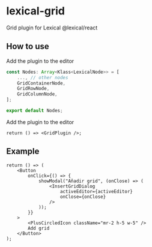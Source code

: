 # lexical-grid

Grid plugin for Lexical @lexical/react

## How to use

Add the plugin to the editor

```ts
const Nodes: Array<Klass<LexicalNode>> = [
    ..., // other nodes
    GridContainerNode,
    GridRowNode,
    GridColumnNode,
];

export default Nodes;
```

Add the plugin to the editor

```tsx
return () => <GridPlugin />;
```

## Example

```tsx
return () => (
    <Button
        onClick={() => {
            showModal("Añadir grid", (onClose) => (
                <InsertGridDialog
                    activeEditor={activeEditor}
                    onClose={onClose}
                />
            ));
        }}
    >
        <PlusCircledIcon className="mr-2 h-5 w-5" />
        Add grid
    </Button>
);
```

